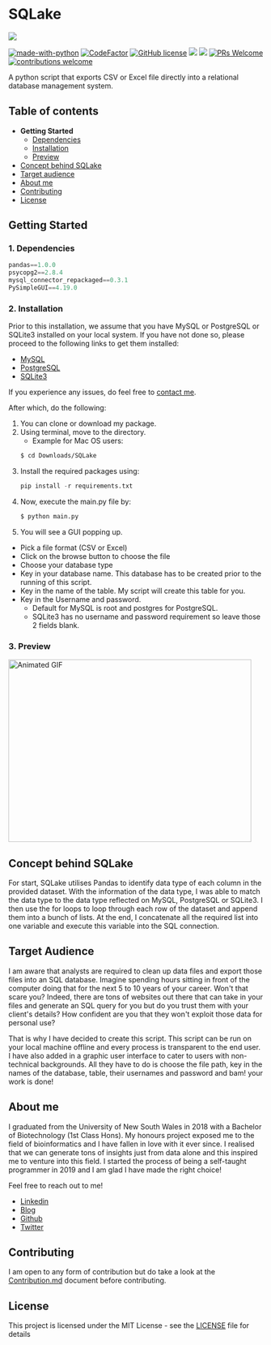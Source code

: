 # SQLake
![](https://github.com/kianweelee/SQLake/blob/master/Images/Logo.png)

[![made-with-python](https://img.shields.io/badge/Made%20with-Python-1f425f.svg)](https://www.python.org/)
[![CodeFactor](https://www.codefactor.io/repository/github/kianweelee/sqlake/badge)](https://www.codefactor.io/repository/github/kianweelee/sqlake)
[![GitHub license](https://img.shields.io/github/license/Naereen/StrapDown.js.svg)](https://github.com/kianweelee/SQLake/blob/master/LICENSE)
![](https://img.shields.io/github/last-commit/kianweelee/SQLake)
![](https://img.shields.io/bitbucket/issues-raw/kianweelee/sqlake)
[![PRs Welcome](https://img.shields.io/badge/PRs-welcome-brightgreen.svg?style=flat-square)](https://github.com/kianweelee/SQLake/pulls)
[![contributions welcome](https://img.shields.io/badge/contributions-welcome-brightgreen.svg?style=flat)](https://github.com/kianweelee/SQLake/issues)

A python script that exports CSV or Excel file directly into a relational database management system.

## Table of contents
- **Getting Started**
  - [ Dependencies ](#dependencies)
  - [ Installation ](#installation)
  - [ Preview ](#preview)
- [Concept behind SQLake](#concept)
- [Target audience](#audience)
- [About me](#aboutme)
- [Contributing](#contributing)
- [License](#license)


## Getting Started
<a name="dependencies"></a>
### 1. Dependencies
```py
pandas==1.0.0
psycopg2==2.8.4
mysql_connector_repackaged==0.3.1
PySimpleGUI==4.19.0
```
<a name="installation"></a>
### 2. Installation
Prior to this installation, we assume that you have MySQL or PostgreSQL or SQLite3 installed on your local system. If you have not done so, please proceed to the following links to get them installed:
- [MySQL](https://www.sitepoint.com/how-to-install-mysql/)
- [PostgreSQL](https://www.2ndquadrant.com/en/blog/pginstaller-install-postgresql/)
- [SQLite3](https://www.servermania.com/kb/articles/install-sqlite/)

If you experience any issues, do feel free to [contact me](#aboutme).

After which, do the following:

1. You can clone or download my package.
2. Using terminal, move to the directory. 
   - Example for Mac OS users: 
   ```bash
   $ cd Downloads/SQLake
   ```
3. Install the required packages using:
   ```py
   pip install -r requirements.txt
   ```
4. Now, execute the main.py file by:
   ```py
   $ python main.py
   ```
5. You will see a GUI popping up.
  - Pick a file format (CSV or Excel)
  - Click on the browse button to choose the file
  - Choose your database type
  - Key in your database name. This database has to be created prior to the running of this script.
  - Key in the name of the table. My script will create this table for you.
  - Key in the Username and password. 
    - Default for MySQL is root and postgres for PostgreSQL. 
    - SQLite3 has no username and password requirement so leave those 2 fields blank.
  
<a name="preview"></a>
### 3. Preview
<img src="https://media.giphy.com/media/S8MxlxBk86XKktx0zQ/giphy.gif" alt="Animated GIF" style="width: 480px; height: 360px; left: 0px; top: 0px; opacity: 1;">

<a name="concept"></a>
## Concept behind SQLake
For start, SQLake utilises Pandas to identify data type of each column in the provided dataset. With the information of the data type, I was able to match the data type to the data type reflected on MySQL, PostgreSQL or SQLite3. I then use the for loops to loop through each row of the dataset and append them into a bunch of lists. At the end, I concatenate all the required list into one variable and execute this variable into the SQL connection.

<a name="audience"></a>
## Target Audience
I am aware that analysts are required to clean up data files and export those files into an SQL database. Imagine spending hours sitting in front of the computer doing that for the next 5 to 10 years of your career. Won't that scare you? Indeed, there are tons of websites out there that can take in your files and generate an SQL query for you but do you trust them with your client's details? How confident are you that they won't exploit those data for personal use? 

That is why I have decided to create this script. This script can be run on your local machine offline and every process is transparent to the end user. I have also added in a graphic user interface to cater to users with non-technical backgrounds. All they have to do is choose the file path, key in the names of the database, table, their usernames and password and bam! your work is done!

<a name="aboutme"></a>
## About me
I graduated from the University of New South Wales in 2018 with a Bachelor of Biotechnology (1st Class Hons). My honours project exposed me to the field of bioinformatics and I have fallen in love with it ever since. I realised that we can generate tons of insights just from data alone and this inspired me to venture into this field. I started the process of being a self-taught programmer in 2019 and I am glad I have made the right choice!

Feel free to reach out to me!
- [Linkedin](https://www.linkedin.com/in/kianweelee/)
- [Blog](https://coderkian.com/)
- [Github](https://github.com/kianweelee)
- [Twitter](https://twitter.com/CoderKianWee)

<a name="Contributing"></a>
## Contributing
I am open to any form of contribution but do take a look at the [Contribution.md](https://github.com/kianweelee/SQLake/blob/master/Contribution.md) document before contributing.

<a name="license"></a>
## License
This project is licensed under the MIT License - see the [LICENSE](https://github.com/kianweelee/SQLake/blob/master/LICENSE) file for details
